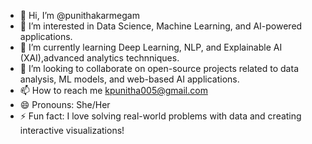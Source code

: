 - 👋 Hi, I’m @punithakarmegam
- 👀 I’m interested in Data Science, Machine Learning, and AI-powered applications.
- 🌱 I’m currently learning Deep Learning, NLP, and Explainable AI (XAI),advanced analytics technniques.
- 💞️ I’m looking to collaborate on open-source projects related to data analysis, ML models, and web-based AI applications.
- 📫 How to reach me kpunitha005@gmail.com
- 😄 Pronouns: She/Her
- ⚡ Fun fact: I love solving real-world problems with data and creating interactive visualizations!

<!---
punithakarmegam/punithakarmegam is a ✨ special ✨ repository because its `README.md` (this file) appears on your GitHub profile.
You can click the Preview link to take a look at your changes.
--->
